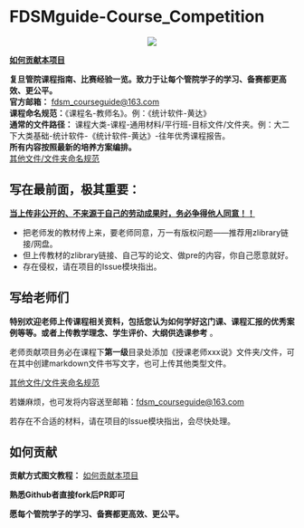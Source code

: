 # FDSMguide-Course_Competition
<div align="center">
  <img src="https://i.postimg.cc/DZsKj6tD/fdsm-guide-logo.png" width="" />
</div>  

[**如何贡献本项目**](https://ndro4zkb6p.feishu.cn/docx/FXkgd6OyOoUXK1xn57Pccx0Vn4b?from=from_copylink)  

**复旦管院课程指南、比赛经验一览。致力于让每个管院学子的学习、备赛都更高效、更公平。**  
**官方邮箱：** fdsm_courseguide@163.com  
**课程命名规范：**《课程名-教师名》。例：《统计软件-黄达》  
**通常的文件路径：** 课程大类-课程-通用材料/平行班-目标文件/文件夹。例：大二下大类基础-统计软件-《统计软件-黄达》-往年优秀课程报告。  
**所有内容按照最新的培养方案编排。**  
[其他文件/文件夹命名规范](https://ndro4zkb6p.feishu.cn/docx/HKoKdBDyKow62AxO48qc5bOWnHM?contentTheme=DARK&theme=DARK#part-YbmzdmFucoS4IrxLcivcG8Ktndf)  

## 写在最前面，极其重要：
<u> **当上传非公开的、不来源于自己的劳动成果时，务必争得他人同意！！** </u>  
+ 把老师发的教材传上来，要老师同意，万一有版权问题——推荐用zlibrary链接/网盘。    
+ 但上传教材的zlibrary链接、自己写的论文、做pre的内容，你自己愿意就好。  
+ 存在侵权，请在项目的Issue模块指出。 

## 写给老师们
**特别欢迎老师上传课程相关资料，包括您认为如何学好这门课、课程汇报的优秀案例等等。或者上传教学理念、学生评价、大纲供选课参考** 。
  
老师贡献项目务必在课程下**第一级**目录处添加《授课老师xxx说》文件夹/文件，可在其中创建markdown文件书写文字，也可上传其他类型文件。 

[其他文件/文件夹命名规范](https://ndro4zkb6p.feishu.cn/docx/HKoKdBDyKow62AxO48qc5bOWnHM?contentTheme=DARK&theme=DARK#part-YbmzdmFucoS4IrxLcivcG8Ktndf)  
  
若嫌麻烦，也可发将内容送至邮箱：fdsm_courseguide@163.com  

若存在不合适的材料，请在项目的Issue模块指出，会尽快处理。  

## 如何贡献
**贡献方式图文教程：**  [如何贡献本项目](https://ndro4zkb6p.feishu.cn/docx/FXkgd6OyOoUXK1xn57Pccx0Vn4b?from=from_copylink)

**熟悉Github者直接fork后PR即可**

**愿每个管院学子的学习、备赛都更高效、更公平。**






